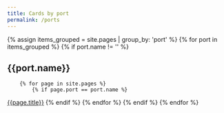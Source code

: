```yaml
---
title: Cards by port
permalink: /ports
---
```

{% assign items_grouped = site.pages | group_by: 'port' %}
{% for port in items_grouped  %}
    {% if port.name != '' %}
## {{port.name}}
        {% for page in site.pages %}
            {% if page.port == port.name %}
[{{page.title}}]({{page.url}})
            {% endif %}
        {% endfor %}
    {% endif %}
{% endfor %}